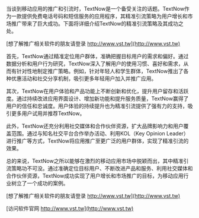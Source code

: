 当谈到移动应用的推广和引流时，TextNow是一个备受关注的话题。TextNow作为一款提供免费电话号码和短信服务的应用程序，其精准引流策略为用户增长和市场推广带来了巨大成功。下面将详细介绍TextNow的精准引流策略及其成功之处。

[想了解推广相关软件的朋友请登录 http://www.vst.tw](http://www.vst.tw)

首先，TextNow通过精准定位用户群体，准确把握目标用户的需求和偏好。通过数据分析和用户行为研究，TextNow深入了解用户的使用习惯、喜好和需求，从而有针对性地制定推广策略。例如，针对年轻人和学生群体，TextNow推出了各种优惠活动和社交分享机制，吸引更多年轻用户加入并推广应用。

其次，TextNow在用户体验和产品功能上不断创新和优化，提升用户留存和活跃度。通过持续改进应用界面设计、增加新功能和提升服务质量，TextNow赢得了用户的信任和忠诚度。用户体验的持续提升也为精准引流提供了强有力的支持，吸引更多用户试用并推荐TextNow。

此外，TextNow还充分利用社交媒体和合作伙伴资源，扩大品牌影响力和用户覆盖范围。通过与知名社交平台合作举办活动、利用KOL（Key Opinion Leader）进行推广等方式，TextNow将应用推广至更广泛的用户群体，实现了精准引流的效果。

总的来说，TextNow之所以能够在激烈的移动应用市场中脱颖而出，其中精准引流策略功不可没。通过准确定位目标用户、不断改进产品和服务、利用社交媒体和合作伙伴资源，TextNow成功实现了用户增长和市场推广的目标，为移动应用行业树立了一个成功的案例。

[想了解推广相关软件的朋友请登录 http://www.vst.tw](http://www.vst.tw)


[访问软件官网 http://www.vst.tw](http://www.vst.tw)
